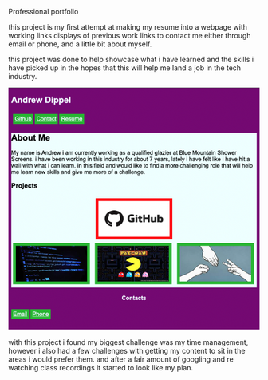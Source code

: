 Professional portfolio

this project is my first attempt at making my resume into a webpage with working links displays of previous work links to contact me either through email or phone, and a little bit about myself.

this project was done to help showcase what i have learned and the skills i have picked up in the hopes that this will help me land a job in the tech industry.

![img of professional portfolio](Assets/webpage%20screenshot.png)

with this project i found my biggest challenge was my time management, however i also had a few challenges with getting my content to sit in the areas i would prefer them. and after a fair amount of googling and re watching class recordings it started to look like my plan.